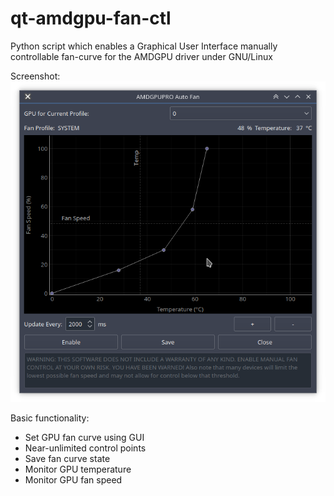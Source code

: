# qt-amdgpu-fan-ctl
Python script which enables a Graphical User Interface manually controllable fan-curve for the AMDGPU driver under GNU/Linux

Screenshot:
![Image showing GUI with gpu fan curve plot and various controls](screenshot.png "title")

Basic functionality:

- Set GPU fan curve using GUI
- Near-unlimited control points
- Save fan curve state
- Monitor GPU temperature
- Monitor GPU fan speed
